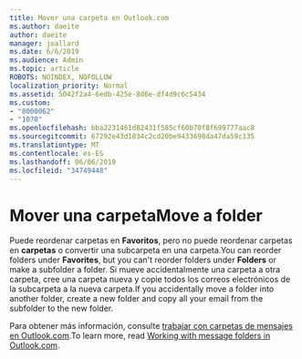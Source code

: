 ```yaml
---
title: Mover una carpeta en Outlook.com
ms.author: daeite
author: daeite
manager: joallard
ms.date: 6/6/2019
ms.audience: Admin
ms.topic: article
ROBOTS: NOINDEX, NOFOLLOW
localization_priority: Normal
ms.assetid: 5042f2a4-6edb-425e-8d6e-df4d9c6c5434
ms.custom:
- "8000062"
- "1070"
ms.openlocfilehash: bba2231461d82431f585cf60b70f8f699777aac8
ms.sourcegitcommit: 67292e43d1834c2cd20be9433698da47da59c135
ms.translationtype: MT
ms.contentlocale: es-ES
ms.lasthandoff: 06/06/2019
ms.locfileid: "34749448"
---
```

# <a name="move-a-folder"></a><span data-ttu-id="1d532-102">Mover una carpeta</span><span class="sxs-lookup"><span data-stu-id="1d532-102">Move a folder</span></span>

<span data-ttu-id="1d532-103">Puede reordenar carpetas en **Favoritos**, pero no puede reordenar carpetas en **carpetas** o convertir una subcarpeta en una carpeta.</span><span class="sxs-lookup"><span data-stu-id="1d532-103">You can reorder folders under **Favorites**, but you can't reorder folders under **Folders** or make a subfolder a folder.</span></span> <span data-ttu-id="1d532-104">Si mueve accidentalmente una carpeta a otra carpeta, cree una carpeta nueva y copie todos los correos electrónicos de la subcarpeta a la nueva carpeta.</span><span class="sxs-lookup"><span data-stu-id="1d532-104">If you accidentally move a folder into another folder, create a new folder and copy all your email from the subfolder to the new folder.</span></span>
  
<span data-ttu-id="1d532-105">Para obtener más información, consulte [trabajar con carpetas de mensajes en Outlook.com](https://support.office.com/article/6bb0723a-f39f-4a8d-bb3f-fab5dcc2510a).</span><span class="sxs-lookup"><span data-stu-id="1d532-105">To learn more, read [Working with message folders in Outlook.com](https://support.office.com/article/6bb0723a-f39f-4a8d-bb3f-fab5dcc2510a).</span></span>
